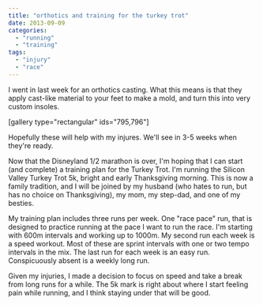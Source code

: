 ```yaml
---
title: "orthotics and training for the turkey trot"
date: 2013-09-09
categories: 
  - "running"
  - "training"
tags: 
  - "injury"
  - "race"
---
```


I went in last week for an orthotics casting. What this means is that they apply cast-like material to your feet to make a mold, and turn this into very custom insoles.

\[gallery type="rectangular" ids="795,796"\]

Hopefully these will help with my injures. We'll see in 3-5 weeks when they're ready.

Now that the Disneyland 1/2 marathon is over, I'm hoping that I can start (and complete) a training plan for the Turkey Trot. I'm running the Silicon Valley Turkey Trot 5k, bright and early Thanksgiving morning. This is now a family tradition, and I will be joined by my husband (who hates to run, but has no choice on Thanksgiving), my mom, my step-dad, and one of my besties.

My training plan includes three runs per week. One "race pace" run, that is designed to practice running at the pace I want to run the race. I'm starting with 600m intervals and working up to 1000m. My second run each week is a speed workout. Most of these are sprint intervals with one or two tempo intervals in the mix. The last run for each week is an easy run. Conspicuously absent is a weekly long run.

Given my injuries, I made a decision to focus on speed and take a break from long runs for a while. The 5k mark is right about where I start feeling pain while running, and I think staying under that will be good.
